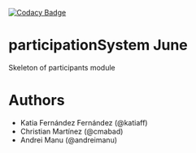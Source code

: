 [![Codacy Badge](https://api.codacy.com/project/badge/Grade/829c22c4a05b499ab9d3a92afefa64f5)](https://www.codacy.com/app/cmabad/ASWParticipationSys?utm_source=github.com&amp;utm_medium=referral&amp;utm_content=cmabad/ASWParticipationSys&amp;utm_campaign=Badge_Grade)

# participationSystem June

Skeleton of participants module

# Authors

- Katia Fernández Fernández (@katiaff)
- Christian Martínez (@cmabad)
- Andrei Manu (@andreimanu)
